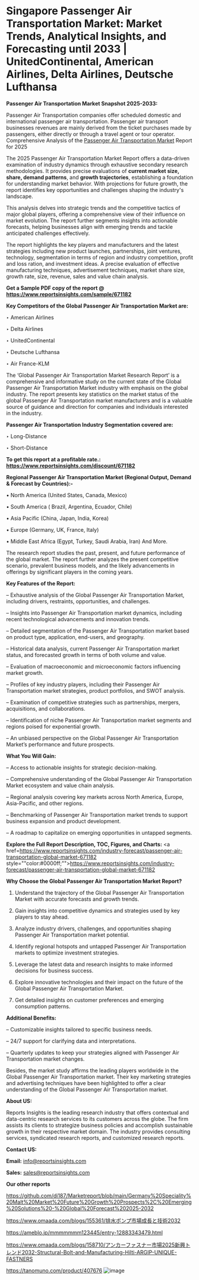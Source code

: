 # Singapore Passenger Air Transportation Market: Market Trends, Analytical Insights, and Forecasting until 2033 | UnitedContinental, American Airlines, Delta Airlines, Deutsche Lufthansa

<strong>Passenger Air Transportation Market Snapshot 2025-2033:</strong>

Passenger Air Transportation companies offer scheduled domestic and international passenger air transportation. Passenger air transport businesses revenues are mainly derived from the ticket purchases made by passengers, either directly or through a travel agent or tour operator. Comprehensive Analysis of the <a href=https://www.reportsinsights.com/sample/671182>Passenger Air Transportation Market</a> Report for 2025

The 2025 Passenger Air Transportation Market Report offers a data-driven examination of industry dynamics through exhaustive secondary research methodologies. It provides precise evaluations of <strong>current market size, share, demand patterns</strong>, and <strong>growth trajectories</strong>, establishing a foundation for understanding market behavior. With projections for future growth, the report identifies key opportunities and challenges shaping the industry's landscape.

This analysis delves into strategic trends and the competitive tactics of major global players, offering a comprehensive view of their influence on market evolution. The report further segments insights into actionable forecasts, helping businesses align with emerging trends and tackle anticipated challenges effectively.

The report highlights the key players and manufacturers and the latest strategies including new product launches, partnerships, joint ventures, technology, segmentation in terms of region and industry competition, profit and loss ration, and investment ideas. A precise evaluation of effective manufacturing techniques, advertisement techniques, market share size, growth rate, size, revenue, sales and value chain analysis.

<strong>Get a Sample PDF copy of the report @ <a href=https://www.reportsinsights.com/sample/671182 style=color:#0000ff;>https://www.reportsinsights.com/sample/671182</a></strong>

<strong>Key Competitors of the Global Passenger Air Transportation Market are:</strong>

‣ American Airlines

‣ Delta Airlines

‣ UnitedContinental

‣ Deutsche Lufthansa

‣ Air France-KLM

The ‘Global Passenger Air Transportation Market Research Report’ is a comprehensive and informative study on the current state of the Global Passenger Air Transportation Market industry with emphasis on the global industry. The report presents key statistics on the market status of the global Passenger Air Transportation market manufacturers and is a valuable source of guidance and direction for companies and individuals interested in the industry.

<strong>Passenger Air Transportation Industry Segmentation covered are:</strong>

‣ Long-Distance

‣ Short-Distance

<strong>To get this report at a profitable rate.: <a href=https://www.reportsinsights.com/discount/671182 style=color:#0000ff;>https://www.reportsinsights.com/discount/671182</a></strong>

<strong>Regional Passenger Air Transportation Market (Regional Output, Demand &amp; Forecast by Countries):-</strong>

• North America (United States, Canada, Mexico)

• South America ( Brazil, Argentina, Ecuador, Chile)

• Asia Pacific (China, Japan, India, Korea)

• Europe (Germany, UK, France, Italy)

• Middle East Africa (Egypt, Turkey, Saudi Arabia, Iran) And More.

The research report studies the past, present, and future performance of the global market. The report further analyzes the present competitive scenario, prevalent business models, and the likely advancements in offerings by significant players in the coming years.

<strong>Key Features of the Report:</strong>

– Exhaustive analysis of the Global Passenger Air Transportation Market, including drivers, restraints, opportunities, and challenges.

– Insights into Passenger Air Transportation market dynamics, including recent technological advancements and innovation trends.

– Detailed segmentation of the Passenger Air Transportation market based on product type, application, end-users, and geography.

– Historical data analysis, current Passenger Air Transportation market status, and forecasted growth in terms of both volume and value.

– Evaluation of macroeconomic and microeconomic factors influencing market growth.

– Profiles of key industry players, including their Passenger Air Transportation market strategies, product portfolios, and SWOT analysis.

– Examination of competitive strategies such as partnerships, mergers, acquisitions, and collaborations.

– Identification of niche Passenger Air Transportation market segments and regions poised for exponential growth.

– An unbiased perspective on the Global Passenger Air Transportation Market’s performance and future prospects.

<strong>What You Will Gain:</strong>

– Access to actionable insights for strategic decision-making.

– Comprehensive understanding of the Global Passenger Air Transportation Market ecosystem and value chain analysis.

– Regional analysis covering key markets across North America, Europe, Asia-Pacific, and other regions.

– Benchmarking of Passenger Air Transportation market trends to support business expansion and product development.

– A roadmap to capitalize on emerging opportunities in untapped segments.

<strong>Explore the Full Report Description, TOC, Figures, and Charts:</strong>
<a href=https://www.reportsinsights.com/industry-forecast/passenger-air-transportation-global-market-671182 style=""color:#0000ff;"">https://www.reportsinsights.com/industry-forecast/passenger-air-transportation-global-market-671182</a>

<strong>Why Choose the Global Passenger Air Transportation Market Report?</strong>

1. Understand the trajectory of the Global Passenger Air Transportation Market with accurate forecasts and growth trends.

2. Gain insights into competitive dynamics and strategies used by key players to stay ahead.

3. Analyze industry drivers, challenges, and opportunities shaping Passenger Air Transportation market potential.

4. Identify regional hotspots and untapped Passenger Air Transportation markets to optimize investment strategies.

5. Leverage the latest data and research insights to make informed decisions for business success.

6. Explore innovative technologies and their impact on the future of the Global Passenger Air Transportation Market.

7. Get detailed insights on customer preferences and emerging consumption patterns.

<strong>Additional Benefits:</strong>

– Customizable insights tailored to specific business needs.

– 24/7 support for clarifying data and interpretations.

– Quarterly updates to keep your strategies aligned with Passenger Air Transportation market changes.

Besides, the market study affirms the leading players worldwide in the Global Passenger Air Transportation market. Their key marketing strategies and advertising techniques have been highlighted to offer a clear understanding of the Global Passenger Air Transportation market.

<strong><strong>About US</strong>:</strong>

Reports Insights is the leading research industry that offers contextual and data-centric research services to its customers across the globe. The firm assists its clients to strategize business policies and accomplish sustainable growth in their respective market domain. The industry provides consulting services, syndicated research reports, and customized research reports.

<strong>Contact US:</strong>

<p class=><b>Email:</b> <a href=mailto:info@reportsinsights.com>info@reportsinsights.com</a></p>
<p class=><b>Sales:</b> <a href=mailto:sales@reportsinsights.com>sales@reportsinsights.com</a></p>

<strong>Our other reports</strong>

<a href=https://github.com/di187/Marketreport/blob/main/Germany%20Speciality%20Malt%20Market%20Future%20Growth%20Prospects%2C%20Emerging%20Solutions%20-%20Global%20Forecast%202025-2032>https://github.com/di187/Marketreport/blob/main/Germany%20Speciality%20Malt%20Market%20Future%20Growth%20Prospects%2C%20Emerging%20Solutions%20-%20Global%20Forecast%202025-2032</a>

<a href=https://www.omaada.com/blogs/155361/排水ポンプ市場成長と技術2032>https://www.omaada.com/blogs/155361/排水ポンプ市場成長と技術2032</a>

<a href=https://ameblo.jp/mmmmmmm123445/entry-12883343479.html>https://ameblo.jp/mmmmmmm123445/entry-12883343479.html</a>

<a href=https://www.omaada.com/blogs/158710/アンカーファスナー市場2025新興トレンド2032-Structural-Bolt-and-Manufacturing-Hilti-ARGIP-UNIQUE-FASTNERS>https://www.omaada.com/blogs/158710/アンカーファスナー市場2025新興トレンド2032-Structural-Bolt-and-Manufacturing-Hilti-ARGIP-UNIQUE-FASTNERS</a>

<a href=https://tanomuno.com/product/407676>https://tanomuno.com/product/407676</a>
![image](https://github.com/user-attachments/assets/a7f65fdc-1ca9-4016-8a3b-ccf21e56d216)
